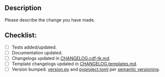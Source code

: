## Description
Please describe the change you have made.

## Checklist:
- [ ] Tests added/updated.
- [ ] Documentation updated.
- [ ] Changelogs updated in [CHANGELOG.cdf-tk.md](https://github.com/cognitedata/cdf-project-templates/blob/main/CHANGELOG.cdf-tk.md).
- [ ] Template changelogs updated in [CHANGELOG.templates.md](https://github.com/cognitedata/cdf-project-templates/blob/main/CHANGELOG.templates.md).
- [ ] Version bumped. [version.py](https://github.com/cognitedata/cdf-project-templates/blob/main/cognite/cognite_toolkit/_version.py) and
  [pyproject.toml](https://github.com/cognitedata/cdf-project-templates/blob/main/pyproject.toml) per [semantic versioning](https://semver.org/).
